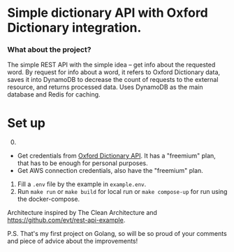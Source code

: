 # Simple dictionary API with Oxford Dictionary integration.

### What about the project?
The simple REST API with the simple idea – get info about the requested word.
By request for info about a word, it refers to Oxford Dictionary data, saves it into DynamoDB to decrease
the count of requests to the external resource, and returns processed data.
Uses DynamoDB as the main database and Redis for caching.

# Set up
0.
- Get credentials from [Oxford Dictionary API](https://developer.oxforddictionaries.com). It has a "freemium" plan, 
   that has to be enough for personal purposes.
- Get AWS connection credentials, also have the "freemium" plan.
1. Fill a `.env` file by the example in `example.env`.
2. Run `make run` or `make build` for local run or `make compose-up` for run using the docker-compose.

Architecture inspired by The Clean Architecture and https://github.com/evt/rest-api-example.

P.S. That's my first project on Golang, so will be so proud of your comments and piece of advice about the 
improvements!